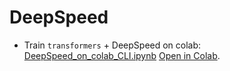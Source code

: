 # DeepSpeed

* Train `transformers` + DeepSpeed on colab: [DeepSpeed_on_colab_CLI.ipynb](DeepSpeed_on_colab_CLI.ipynb) [Open in Colab](https://colab.research.google.com/github/stas00/porting/blob/master/transformers/deepspeed/DeepSpeed_on_colab_CLI.ipynb).
